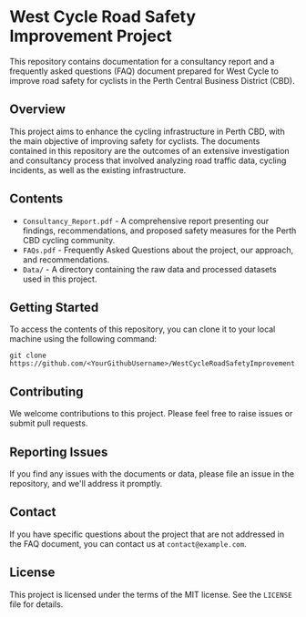 # West Cycle Road Safety Improvement Project

This repository contains documentation for a consultancy report and a frequently asked questions (FAQ) document prepared for West Cycle to improve road safety for cyclists in the Perth Central Business District (CBD).

## Overview

This project aims to enhance the cycling infrastructure in Perth CBD, with the main objective of improving safety for cyclists. The documents contained in this repository are the outcomes of an extensive investigation and consultancy process that involved analyzing road traffic data, cycling incidents, as well as the existing infrastructure.

## Contents

- `Consultancy_Report.pdf` - A comprehensive report presenting our findings, recommendations, and proposed safety measures for the Perth CBD cycling community. 
- `FAQs.pdf` - Frequently Asked Questions about the project, our approach, and recommendations.
- `Data/` - A directory containing the raw data and processed datasets used in this project.

## Getting Started

To access the contents of this repository, you can clone it to your local machine using the following command:

```
git clone https://github.com/<YourGithubUsername>/WestCycleRoadSafetyImprovement.git
```

## Contributing

We welcome contributions to this project. Please feel free to raise issues or submit pull requests.

## Reporting Issues

If you find any issues with the documents or data, please file an issue in the repository, and we'll address it promptly.

## Contact

If you have specific questions about the project that are not addressed in the FAQ document, you can contact us at `contact@example.com`.

## License

This project is licensed under the terms of the MIT license. See the `LICENSE` file for details.
